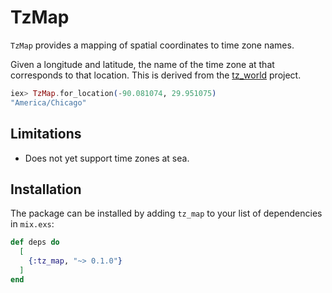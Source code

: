 # TzMap

`TzMap` provides a mapping of spatial coordinates to time zone names.

Given a longitude and latitude, the name of the time zone at that corresponds to that location.
This is derived from the [tz_world](http://efele.net/maps/tz/world/) project.

```elixir
iex> TzMap.for_location(-90.081074, 29.951075)
"America/Chicago"
```

## Limitations

* Does not yet support time zones at sea.

## Installation

The package can be installed
by adding `tz_map` to your list of dependencies in `mix.exs`:

```elixir
def deps do
  [
    {:tz_map, "~> 0.1.0"}
  ]
end
```
